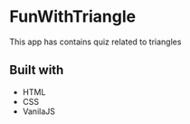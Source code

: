 # FunWithTriangle
This app has contains quiz related to triangles

## Built with
* HTML
* CSS
* VanilaJS
